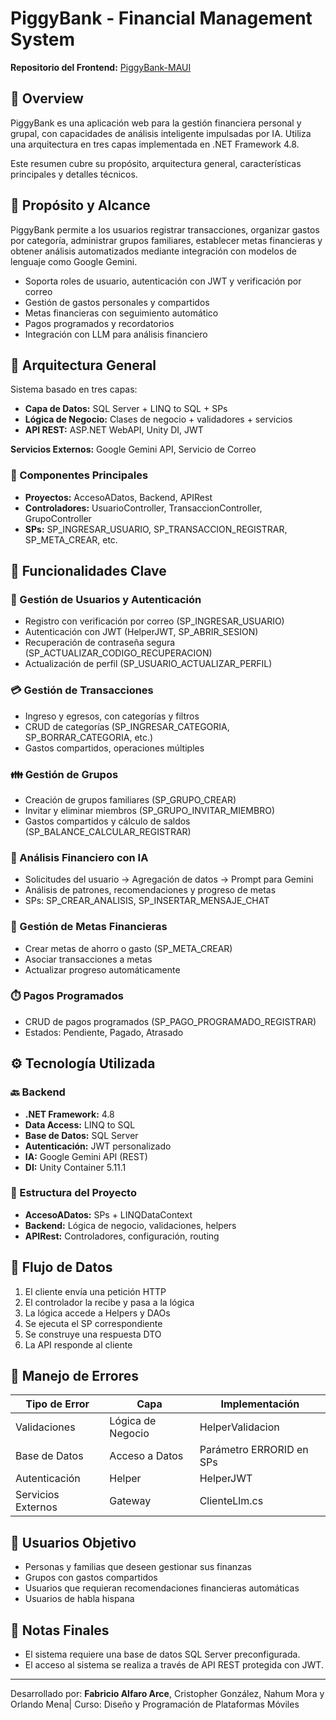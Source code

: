 <!DOCTYPE html>
<html lang="es">
<head>
  <meta charset="UTF-8">
</head>
<body>

<h1>PiggyBank - Financial Management System</h1>

<p><strong>Repositorio del Frontend:</strong> <a href="https://github.com/Fabri0607/PiggyBank-MAUI">PiggyBank-MAUI</a></p>

<h2>📘 Overview</h2>
<p>
  PiggyBank es una aplicación web para la gestión financiera personal y grupal, con capacidades de análisis inteligente impulsadas por IA. Utiliza una arquitectura en tres capas implementada en .NET Framework 4.8.
</p>
<p>
  Este resumen cubre su propósito, arquitectura general, características principales y detalles técnicos.
</p>

<h2>🎯 Propósito y Alcance</h2>
<p>
  PiggyBank permite a los usuarios registrar transacciones, organizar gastos por categoría, administrar grupos familiares, establecer metas financieras y obtener análisis automatizados mediante integración con modelos de lenguaje como Google Gemini.
</p>
<ul>
  <li>Soporta roles de usuario, autenticación con JWT y verificación por correo</li>
  <li>Gestión de gastos personales y compartidos</li>
  <li>Metas financieras con seguimiento automático</li>
  <li>Pagos programados y recordatorios</li>
  <li>Integración con LLM para análisis financiero</li>
</ul>

<h2>🧱 Arquitectura General</h2>
<p>Sistema basado en tres capas:</p>
<ul>
  <li><strong>Capa de Datos:</strong> SQL Server + LINQ to SQL + SPs</li>
  <li><strong>Lógica de Negocio:</strong> Clases de negocio + validadores + servicios</li>
  <li><strong>API REST:</strong> ASP.NET WebAPI, Unity DI, JWT</li>
</ul>

<p><strong>Servicios Externos:</strong> Google Gemini API, Servicio de Correo</p>

<h3>🔗 Componentes Principales</h3>
<ul>
  <li><strong>Proyectos:</strong> AccesoADatos, Backend, APIRest</li>
  <li><strong>Controladores:</strong> UsuarioController, TransaccionController, GrupoController</li>
  <li><strong>SPs:</strong> SP_INGRESAR_USUARIO, SP_TRANSACCION_REGISTRAR, SP_META_CREAR, etc.</li>
</ul>

<h2>🧩 Funcionalidades Clave</h2>

<h3>👤 Gestión de Usuarios y Autenticación</h3>
<ul>
  <li>Registro con verificación por correo (SP_INGRESAR_USUARIO)</li>
  <li>Autenticación con JWT (HelperJWT, SP_ABRIR_SESION)</li>
  <li>Recuperación de contraseña segura (SP_ACTUALIZAR_CODIGO_RECUPERACION)</li>
  <li>Actualización de perfil (SP_USUARIO_ACTUALIZAR_PERFIL)</li>
</ul>

<h3>💳 Gestión de Transacciones</h3>
<ul>
  <li>Ingreso y egresos, con categorías y filtros</li>
  <li>CRUD de categorías (SP_INGRESAR_CATEGORIA, SP_BORRAR_CATEGORIA, etc.)</li>
  <li>Gastos compartidos, operaciones múltiples</li>
</ul>

<h3>👪 Gestión de Grupos</h3>
<ul>
  <li>Creación de grupos familiares (SP_GRUPO_CREAR)</li>
  <li>Invitar y eliminar miembros (SP_GRUPO_INVITAR_MIEMBRO)</li>
  <li>Gastos compartidos y cálculo de saldos (SP_BALANCE_CALCULAR_REGISTRAR)</li>
</ul>

<h3>🤖 Análisis Financiero con IA</h3>
<ul>
  <li>Solicitudes del usuario -> Agregación de datos -> Prompt para Gemini</li>
  <li>Análisis de patrones, recomendaciones y progreso de metas</li>
  <li>SPs: SP_CREAR_ANALISIS, SP_INSERTAR_MENSAJE_CHAT</li>
</ul>

<h3>🎯 Gestión de Metas Financieras</h3>
<ul>
  <li>Crear metas de ahorro o gasto (SP_META_CREAR)</li>
  <li>Asociar transacciones a metas</li>
  <li>Actualizar progreso automáticamente</li>
</ul>

<h3>⏱️ Pagos Programados</h3>
<ul>
  <li>CRUD de pagos programados (SP_PAGO_PROGRAMADO_REGISTRAR)</li>
  <li>Estados: Pendiente, Pagado, Atrasado</li>
</ul>

<h2>⚙️ Tecnología Utilizada</h2>

<h3>🔙 Backend</h3>
<ul>
  <li><strong>.NET Framework:</strong> 4.8</li>
  <li><strong>Data Access:</strong> LINQ to SQL</li>
  <li><strong>Base de Datos:</strong> SQL Server</li>
  <li><strong>Autenticación:</strong> JWT personalizado</li>
  <li><strong>IA:</strong> Google Gemini API (REST)</li>
  <li><strong>DI:</strong> Unity Container 5.11.1</li>
</ul>

<h3>📁 Estructura del Proyecto</h3>
<ul>
  <li><strong>AccesoADatos:</strong> SPs + LINQDataContext</li>
  <li><strong>Backend:</strong> Lógica de negocio, validaciones, helpers</li>
  <li><strong>APIRest:</strong> Controladores, configuración, routing</li>
</ul>

<h2>🔄 Flujo de Datos</h2>
<ol>
  <li>El cliente envía una petición HTTP</li>
  <li>El controlador la recibe y pasa a la lógica</li>
  <li>La lógica accede a Helpers y DAOs</li>
  <li>Se ejecuta el SP correspondiente</li>
  <li>Se construye una respuesta DTO</li>
  <li>La API responde al cliente</li>
</ol>

<h2>🚨 Manejo de Errores</h2>
<table>
  <thead>
    <tr><th>Tipo de Error</th><th>Capa</th><th>Implementación</th></tr>
  </thead>
  <tbody>
    <tr><td>Validaciones</td><td>Lógica de Negocio</td><td>HelperValidacion</td></tr>
    <tr><td>Base de Datos</td><td>Acceso a Datos</td><td>Parámetro ERRORID en SPs</td></tr>
    <tr><td>Autenticación</td><td>Helper</td><td>HelperJWT</td></tr>
    <tr><td>Servicios Externos</td><td>Gateway</td><td>ClienteLlm.cs</td></tr>
  </tbody>
</table>

<h2>👥 Usuarios Objetivo</h2>
<ul>
  <li>Personas y familias que deseen gestionar sus finanzas</li>
  <li>Grupos con gastos compartidos</li>
  <li>Usuarios que requieran recomendaciones financieras automáticas</li>
  <li>Usuarios de habla hispana</li>
</ul>

<h2>📌 Notas Finales</h2>
<ul>
  <li>El sistema requiere una base de datos SQL Server preconfigurada.</li>
  <li>El acceso al sistema se realiza a través de API REST protegida con JWT.</li>
</ul>

<hr>
<p>Desarrollado por: <strong>Fabricio Alfaro Arce</strong>, Cristopher González, Nahum Mora y Orlando Mena| Curso: Diseño y Programación de Plataformas Móviles</p>

</body>
</html>
